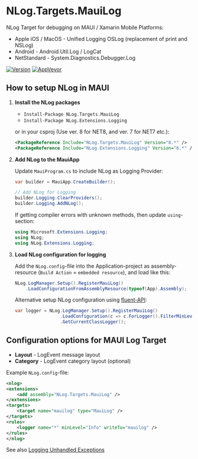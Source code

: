 # NLog.Targets.MauiLog
NLog Target for debugging on MAUI / Xamarin Mobile Platforms:

- Apple iOS / MacOS - Unified Logging OSLog (replacement of print and NSLog) 
- Android - Android.Util.Log / LogCat
- NetStandard - System.Diagnostics.Debugger.Log

[![Version](https://badge.fury.io/nu/NLog.Targets.MauiLog.svg)](https://www.nuget.org/packages/NLog.Targets.MauiLog)
[![AppVeyor](https://img.shields.io/appveyor/ci/nlog/nlog-targets-mauilog/master.svg)](https://ci.appveyor.com/project/nlog/nlog-targets-mauilog/branch/master)

## How to setup NLog in MAUI

1) **Install the NLog packages**

   - `Install-Package NLog.Targets.MauiLog` 
   - `Install-Package NLog.Extensions.Logging` 
    
   or in your csproj (Use ver. 8 for NET8, and ver. 7 for NET7 etc.):

    ```xml
    <PackageReference Include="NLog.Targets.MauiLog" Version="8.*" />
    <PackageReference Include="NLog.Extensions.Logging" Version="6.*" />
    ```

2) **Add NLog to the MauiApp**

   Update `MauiProgram.cs` to include NLog as Logging Provider: 
   ```csharp
   var builder = MauiApp.CreateBuilder();

   // Add NLog for Logging
   builder.Logging.ClearProviders();
   builder.Logging.AddNLog();
   ```

   If getting compiler errors with unknown methods, then update `using`-section:
   ```csharp
   using Microsoft.Extensions.Logging;
   using NLog;
   using NLog.Extensions.Logging;
   ```

3) **Load NLog configuration for logging**

   Add the `NLog.config`-file into the Application-project as assembly-resource (`Build Action` = `embedded resource`), and load like this:
   ```csharp
   NLog.LogManager.Setup().RegisterMauiLog()
       .LoadConfigurationFromAssemblyResource(typeof(App).Assembly);
   ```
   Alternative setup NLog configuration using [fluent-API](https://github.com/NLog/NLog/wiki/Fluent-Configuration-API):
   ```csharp
   var logger = NLog.LogManager.Setup().RegisterMauiLog()
                    .LoadConfiguration(c => c.ForLogger().FilterMinLevel(NLog.LogLevel.Debug).WriteToMauiLog())
                    .GetCurrentClassLogger();
   ```

## Configuration options for MAUI Log Target

- **Layout** - LogEvent message layout
- **Category** - LogEvent category layout (optional)

Example `NLog.config`-file:

```xml
<nlog>
<extensions>
    <add assembly="NLog.Targets.MauiLog" />
</extensions>
<targets>
    <target name="mauilog" type="MauiLog" />
</targets>
<rules>
    <logger name="*" minLevel="Info" writeTo="mauilog" />
</rules>
</nlog>
```

See also [Logging Unhandled Exceptions](https://github.com/NLog/NLog.Targets.MauiLog/wiki/Logging-Unhandled-Exceptions)
